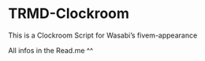# TRMD-Clockroom
This is a Clockroom Script for Wasabi’s fivem-appearance

All infos in the Read.me ^^
